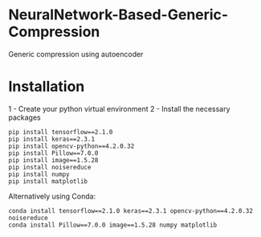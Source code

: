 # NeuralNetwork-Based-Generic-Compression
Generic compression using autoencoder

# Installation

1 - Create your python virtual environment
2 - Install the necessary packages
```
pip install tensorflow==2.1.0
pip install keras==2.3.1
pip install opencv-python==4.2.0.32
pip install Pillow==7.0.0
pip install image==1.5.28
pip install noisereduce
pip install numpy
pip install matplotlib
```

Alternatively using Conda:
```
conda install tensorflow==2.1.0 keras==2.3.1 opencv-python==4.2.0.32 noisereduce
conda install Pillow==7.0.0 image==1.5.28 numpy matplotlib
```
